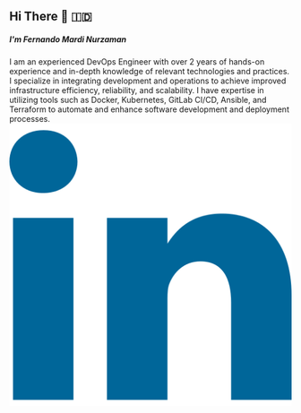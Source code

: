 ## Hi There :wave: :indonesia:

##### <b>I'm Fernando Mardi Nurzaman</b>

I am an experienced DevOps Engineer with over 2 years of hands-on experience and in-depth knowledge of relevant technologies and practices. I specialize in integrating development and operations to achieve improved infrastructure efficiency, reliability, and scalability. I have expertise in utilizing tools such as Docker, Kubernetes, GitLab CI/CD, Ansible, and Terraform to automate and enhance software development and deployment processes.
<a href="https://www.linkedin.com/in/fernandomardinurzaman/" target="blank" ><img src="linkedin.png" align="center"/></a>
